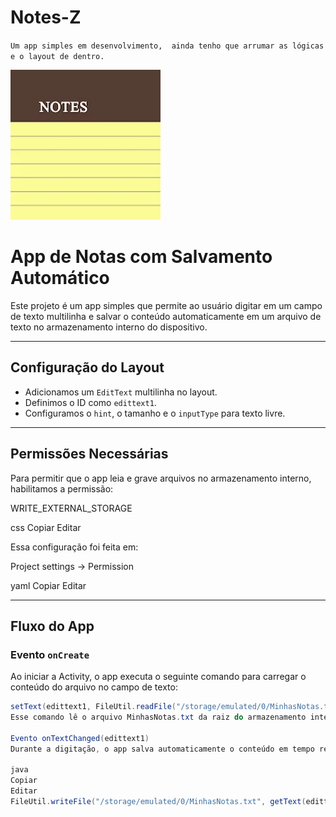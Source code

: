 # Notes-Z

`Um app simples em desenvolvimento, 
ainda tenho que arrumar as lógicas e o layout de dentro.`

![Logo do App](unnamed-_1_.png)


# App de Notas com Salvamento Automático

Este projeto é um app simples que permite ao usuário digitar em um campo de texto multilinha e salvar o conteúdo automaticamente em um arquivo de texto no armazenamento interno do dispositivo.

---

## Configuração do Layout

- Adicionamos um `EditText` multilinha no layout.
- Definimos o ID como `edittext1`.
- Configuramos o `hint`, o tamanho e o `inputType` para texto livre.

---

## Permissões Necessárias

Para permitir que o app leia e grave arquivos no armazenamento interno, habilitamos a permissão:

WRITE_EXTERNAL_STORAGE

css
Copiar
Editar

Essa configuração foi feita em:

Project settings → Permission

yaml
Copiar
Editar

---

## Fluxo do App

### Evento `onCreate`

Ao iniciar a Activity, o app executa o seguinte comando para carregar o conteúdo do arquivo no campo de texto:

```java
setText(edittext1, FileUtil.readFile("/storage/emulated/0/MinhasNotas.txt"));
Esse comando lê o arquivo MinhasNotas.txt da raiz do armazenamento interno e exibe o conteúdo no edittext1.

Evento onTextChanged(edittext1)
Durante a digitação, o app salva automaticamente o conteúdo em tempo real com o código:

java
Copiar
Editar
FileUtil.writeFile("/storage/emulated/0/MinhasNotas.txt", getText(edittext1));
